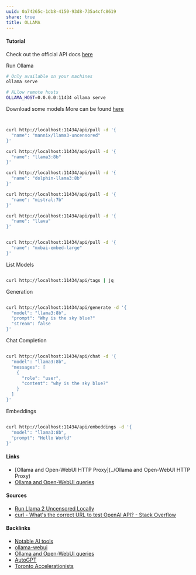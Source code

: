 ```yaml
---
uuid: 0a74265c-1db8-4150-93d8-735a4cfc8619
share: true
title: OLLAMA
---
```

#### Tutorial

Check out the official API docs [here](https://github.com/ollama/ollama/blob/main/docs/api.md#generate-embeddings)

Run Ollama
``` bash
# Only available on your machines
ollama serve

# ALlow remote hosts
OLLAMA_HOST=0.0.0.0:11434 ollama serve

```


Download some models
More can be found [here](https://ollama.com/models)
``` bash


curl http://localhost:11434/api/pull -d '{
  "name": "mannix/llama3-uncensored"
}'

curl http://localhost:11434/api/pull -d '{
  "name": "llama3:8b"
}'

curl http://localhost:11434/api/pull -d '{
  "name": "dolphin-llama3:8b"
}'

curl http://localhost:11434/api/pull -d '{
  "name": "mistral:7b"
}'

curl http://localhost:11434/api/pull -d '{
  "name": "llava"
}'


curl http://localhost:11434/api/pull -d '{
  "name": "mxbai-embed-large"
}'

```

List Models
``` bash

curl http://localhost:11434/api/tags | jq

```

Generation
``` bash

curl http://localhost:11434/api/generate -d '{
  "model": "llama3:8b",
  "prompt": "Why is the sky blue?"
  "stream": false
}'

```

Chat Completion
``` bash

curl http://localhost:11434/api/chat -d '{
  "model": "llama3:8b",
  "messages": [
    {
      "role": "user",
      "content": "why is the sky blue?"
    }
  ]
}'

```

Embeddings
``` bash

curl http://localhost:11434/api/embeddings -d '{
  "model": "llama3:8b",
  "prompt": "Hello World"
}'

```

#### Links

* [Ollama and Open-WebUI HTTP Proxy](../Ollama and Open-WebUI HTTP Proxy)
* [Ollama and Open-WebUI queries](../00f10601-4a54-44ea-8b06-642e0278a833)

#### Sources

* [Run Llama 2 Uncensored Locally](https://ollama.ai/blog/run-llama2-uncensored-locally)
* [curl - What's the correct URL to test OpenAI API? - Stack Overflow](https://stackoverflow.com/questions/75041247/whats-the-correct-url-to-test-openai-api)

#### Backlinks

* [Notable AI tools](/1f16e3ec-47c6-4f57-97a6-4ab3bbec3237)
* [ollama-webui](/7763a75c-c576-4819-96cd-489f9ee5f0e8)
* [Ollama and Open-WebUI queries](/00f10601-4a54-44ea-8b06-642e0278a833)
* [AutoGPT](/494282ee-3cf9-44cd-b1dd-e9fb4e1b23c2)
* [Toronto Accelerationists](/ff5dbaf7-a669-4873-8fa5-fd47e23dfd1a)